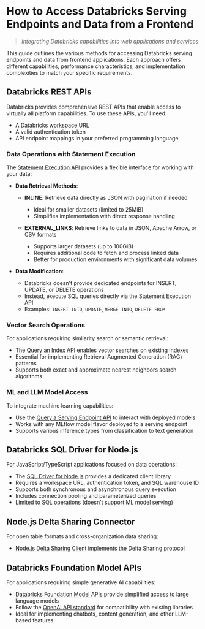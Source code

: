 # How to Access Databricks Serving Endpoints and Data from a Frontend

> *Integrating Databricks capabilities into web applications and services*

This guide outlines the various methods for accessing Databricks serving endpoints and data from frontend applications. Each approach offers different capabilities, performance characteristics, and implementation complexities to match your specific requirements.

## Databricks REST APIs

Databricks provides comprehensive REST APIs that enable access to virtually all platform capabilities. To use these APIs, you'll need:

- A Databricks workspace URL
- A valid authentication token
- API endpoint mappings in your preferred programming language

### Data Operations with Statement Execution

The [Statement Execution API](https://docs.databricks.com/api/azure/workspace/statementexecution) provides a flexible interface for working with your data:

- **Data Retrieval Methods**:
  - **INLINE**: Retrieve data directly as JSON with pagination if needed
    - Ideal for smaller datasets (limited to 25MiB)
    - Simplifies implementation with direct response handling
  
  - **EXTERNAL_LINKS**: Retrieve links to data in JSON, Apache Arrow, or CSV formats
    - Supports larger datasets (up to 100GiB)
    - Requires additional code to fetch and process linked data
    - Better for production environments with significant data volumes

- **Data Modification**:
  - Databricks doesn't provide dedicated endpoints for INSERT, UPDATE, or DELETE operations
  - Instead, execute SQL queries directly via the Statement Execution API
  - Examples: `INSERT INTO`, `UPDATE`, `MERGE INTO`, `DELETE FROM`

### Vector Search Operations

For applications requiring similarity search or semantic retrieval:

- The [Query an Index API](https://docs.databricks.com/api/azure/workspace/vectorsearchindexes/queryindex) enables vector searches on existing indexes
- Essential for implementing Retrieval Augmented Generation (RAG) patterns
- Supports both exact and approximate nearest neighbors search algorithms

### ML and LLM Model Access

To integrate machine learning capabilities:

- Use the [Query a Serving Endpoint API](https://docs.databricks.com/api/azure/workspace/servingendpoints/query) to interact with deployed models
- Works with any MLflow model flavor deployed to a serving endpoint
- Supports various inference types from classification to text generation

## Databricks SQL Driver for Node.js

For JavaScript/TypeScript applications focused on data operations:

- The [SQL Driver for Node.js](https://github.com/databricks/databricks-sql-nodejs) provides a dedicated client library
- Requires a workspace URL, authentication token, and SQL warehouse ID
- Supports both synchronous and asynchronous query execution
- Includes connection pooling and parameterized queries
- Limited to SQL operations (doesn't support ML model serving)

## Node.js Delta Sharing Connector

For open table formats and cross-organization data sharing:

- [Node.js Delta Sharing Client](https://github.com/goodwillpunning/nodejs-sharing-client) implements the Delta Sharing protocol

## Databricks Foundation Model APIs

For applications requiring simple generative AI capabilities:

- [Databricks Foundation Model APIs](https://docs.databricks.com/aws/en/machine-learning/foundation-model-apis/) provide simplified access to large language models
- Follow the [OpenAI API standard](https://docs.databricks.com/aws/en/machine-learning/foundation-model-apis/api-reference#chat) for compatibility with existing libraries
- Ideal for implementing chatbots, content generation, and other LLM-based features

